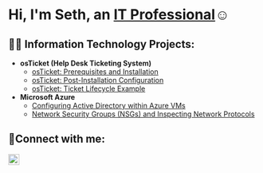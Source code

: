 ## <h1>Hi, I'm Seth, an <a href="www.linkedin.com/in/sethpetty">IT Professional</a>☺</h1>

<h2>👨‍💻 Information Technology Projects:</h2>

- <b>osTicket (Help Desk Ticketing System)</b>
  - [osTicket: Prerequisites and Installation](https://github.com/s3thtjp/osticket-prereqs)
  - [osTicket: Post-Installation Configuration](https://github.com/s3thtjp/post-install-config)
  - [osTicket: Ticket Lifecycle Example](https://github.com/s3thtjp/ticket-lifecycle)
- <b>Microsoft Azure</b>
  - [Configuring Active Directory within Azure VMs](https://github.com/joshmadakorcc/configure-ad)
  - [Network Security Groups (NSGs) and Inspecting Network Protocols](https://github.com/joshmadakorcc/azure-network-protocols)

<h2>🤳Connect with me:</h2>


[<img align="left" alt="Josh | LinkedIn" width="22px" src="https://cdn.jsdelivr.net/npm/simple-icons@v3/icons/linkedin.svg" />][linkedin]


[linkedin]: www.linkedin.com/in/sethpetty
